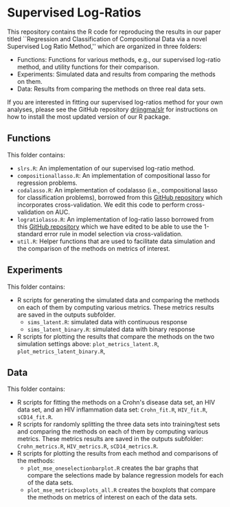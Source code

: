 # Supervised Log-Ratios

This repository contains the R code for reproducing the results in our paper titled ``Regression and Classification of Compositional Data via a novel Supervised Log Ratio Method,'' which are organized in three folders:
* Functions: Functions for various methods, e.g., our supervised log-ratio method, and utility functions for their comparison.
* Experiments: Simulated data and results from comparing the methods on them.
* Data: Results from comparing the methods on three real data sets.

If you are interested in fitting our supervised log-ratios method for your own analyses, please see the GitHub repository [drjingma/slr](https://github.com/drjingma/slr) for instructions on how to install the most updated version of our R package.

## Functions

This folder contains:
* `slrs.R`: An implementation of our supervised log-ratio method.
* `compositionallasso.R`: An implementation of compositional lasso for regression problems.
* `codalasso.R`: An implementation of codalasso (i.e., compositional lasso for classification problems), borrowed from this [GitHub repository](https://github.com/cunningham-lab/codacore) which incorporates cross-validation. We edit this code to perform cross-validation on AUC.
* `logratiolasso.R`: An implementation of log-ratio lasso borrowed from this [GitHub repository](https://github.com/stephenbates19/logratiolasso) which we have edited to be able to use the 1-standard error rule in model selection via cross-validation.
* `util.R`: Helper functions that are used to facilitate data simulation and the comparison of the methods on metrics of interest.

## Experiments

This folder contains:
* R scripts for generating the simulated data and comparing the methods on each of them by computing various metrics. These metrics results are saved in the outputs subfolder. 
    * `sims_latent.R`: simulated data with continuous response
    * `sims_latent_binary.R`: simulated data with binary response
* R scripts for plotting the results that compare the methods on the two simulation settings above: `plot_metrics_latent.R`, `plot_metrics_latent_binary.R`, 

## Data

This folder contains:
* R scripts for fitting the methods on a Crohn's disease data set, an HIV data set, and an HIV inflammation data set: `Crohn_fit.R`, `HIV_fit.R`, `sCD14_fit.R`.
* R scripts for randomly splitting the three data sets into training/test sets and comparing the methods on each of them by computing various metrics. These metrics results are saved in the outputs subfolder: `Crohn_metrics.R`, `HIV_metrics.R`, `sCD14_metrics.R`.
* R scripts for plotting the results from each method and comparisons of the methods:
    * `plot_mse_oneselectionbarplot.R` creates the bar graphs that compare the selections made by balance regression models for each of the data sets.
    * `plot_mse_metricboxplots_all.R` creates the boxplots that compare the methods on metrics of interest on each of the data sets.

